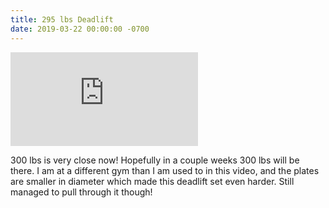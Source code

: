 ```yaml
---
title: 295 lbs Deadlift
date: 2019-03-22 00:00:00 -0700
---
```


<div class="video-container">
  <iframe src="https://www.youtube.com/embed/K2Nizy2c81g" frameborder="0" allow="accelerometer; autoplay; clipboard-write; encrypted-media; gyroscope; picture-in-picture" allowfullscreen></iframe>
</div>

300 lbs is very close now! Hopefully in a couple weeks 300 lbs will be there. I am at a different gym than I am used to in this video, and the plates are smaller in diameter which made this deadlift set even harder. Still managed to pull through it though!
